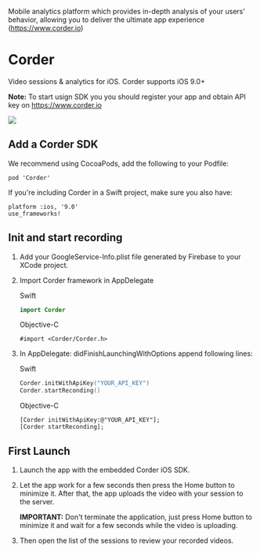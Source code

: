 Mobile analytics platform which provides in-depth analysis of your users' behavior, allowing you to deliver the ultimate app experience (https://www.corder.io)

Corder
===
Video sessions &amp; analytics for iOS. Corder supports iOS 9.0+

**Note:** To start usign SDK you you should register your app and obtain API key on https://www.corder.io

![](https://www.corder.io/content/corder-demo.gif)

Add a Corder SDK
---

We recommend using CocoaPods, add the following to your Podfile:

```
pod 'Corder'
```
If you're including Corder in a Swift project, make sure you also have:

```
platform :ios, '9.0'
use_frameworks!
```

Init and start recording
---

1. Add your GoogleService-Info.plist file generated by Firebase to your XCode project.

2. Import Corder framework in AppDelegate

    Swift
    ```swift
    import Corder
    ```

    Objective-C
    ```objc
    #import <Corder/Corder.h>
    ```

3. In AppDelegate: didFinishLaunchingWithOptions append following lines:

    Swift
    ```swift
    Corder.initWithApiKey("YOUR_API_KEY")
    Corder.startReconding()
    ```

    Objective-C
    ```objc
    [Corder initWithApiKey:@"YOUR_API_KEY"];
    [Corder startReconding];
    ```

First Launch
---

1. Launch the app with the embedded Corder iOS SDK.
2. Let the app work for a few seconds then press the Home button to minimize it. After that, the app uploads the video with your session to the server.
    
    **IMPORTANT:** Don't terminate the application, just press Home button to minimize it and wait for a few seconds while the video is uploading.
3. Then open the list of the sessions to review your recorded videos.
